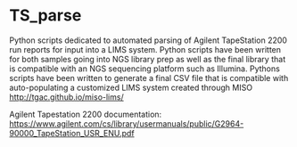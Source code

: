# TS_parse
Python scripts dedicated to automated parsing of Agilent TapeStation 2200 run reports for input into a LIMS system. Python scripts 
have been written for both samples going into NGS library prep as well as the final library that is compatible with an NGS 
sequencing platform such as Illumina. Pythons scripts have been written to generate a final CSV file that is compatible 
with auto-populating a customized LIMS system created through MISO http://tgac.github.io/miso-lims/

Agilent Tapestation 2200 documentation: https://www.agilent.com/cs/library/usermanuals/public/G2964-90000_TapeStation_USR_ENU.pdf
